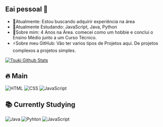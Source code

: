 ## Eai pessoal 👋
- 🔭Atualmente: Estou buscando adquirir experiência na área
- 🌱Atualmente Estudando: JavaScript, Java, Python
- 💬Sobre mim: 4 Anos na Área. comecei como um hobbie e conclui o Ensino Médio junto a um Curso Técnico.
- ⚡Sobre meu GitHub: Vão ter varios tipos de Projetos aqui. De projetos complexos a projetos simples.

[![Tsuki Github Stats](https://github-readme-stats.vercel.app/api?username=HeyTski&show_icons=true&theme=radical)](https://github.com/HeyTski/github-readme-stats)

## 🔥 Main
![HTML](https://img.shields.io/badge/-HTML5-orange?style=for-the-badge&logo=html5)
![CSS](https://img.shields.io/badge/-CSS3-blue?style=for-the-badge&logo=css3)
![JavaScript](https://img.shields.io/badge/-JavaScript-yellow?style=for-the-badge&logo=javascript)

## 📚 Currently Studying

![Java](https://img.shields.io/badge/-Java-3178C6?style=for-the-badge&logo=java&logoColor=white)
![Pyhton](https://img.shields.io/badge/-Python-339933?style=for-the-badge&logo=python&logoColor=white)
![JavaScript](https://img.shields.io/badge/-JavaScript-yellow?style=for-the-badge&logo=javascript)
